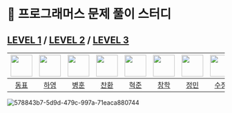 # 👋 프로그래머스 문제 풀이 스터디

## [LEVEL 1](https://github.com/SolvedMaster/programmers/tree/main/LEVEL1) / [LEVEL 2](https://github.com/SolvedMaster/programmers/tree/main/LEVEL2) / [LEVEL 3](https://github.com/SolvedMaster/programmers/tree/main/LEVEL3)

| <a href="https://github.com/97Kzone"><img src="https://avatars.githubusercontent.com/u/76652908?v=4" width="50px"></a> | <a href="https://github.com/hayeongK"><img src="https://avatars.githubusercontent.com/u/83320865?v=4" width="50px"></a> | <a href="https://github.com/thdqudgns"><img src="https://avatars.githubusercontent.com/u/92148521?v=4" width="50px"></a> | <a href="https://github.com/cksghks89"><img src="https://avatars.githubusercontent.com/u/23161060?v=4" width="50px"></a> | <a href="https://github.com/pockypepe"><img src="https://avatars.githubusercontent.com/u/94898193?v=4" width="50px"></a> | <a href="https://github.com/leon4652"><img src="https://avatars.githubusercontent.com/u/93763809?v=4" width="50px"></a> | <a href="https://github.com/JeongMiiiin"><img src="https://avatars.githubusercontent.com/u/112797177?v=4" width="50px"></a>| <a href="https://github.com/sujeong1201"><img src="https://avatars.githubusercontent.com/u/37768793?v=4" width="50px"></a> |
| :--: |:--: |:--: |:--: |:--: |:--: |:--: |:--: |
| [동표](https://github.com/97Kzone) | [하영](https://github.com/hayeongK) | [병훈](https://github.com/thdqudgns) | [찬환](https://github.com/cksghks89) | [혁준](https://github.com/pockypepe) | [창학](https://github.com/leon4652) | [정민](https://github.com/JeongMiiiin) | [수정](https://github.com/sujeong1201) |
![578843b7-5d9d-479c-997a-71eaca880744](https://user-images.githubusercontent.com/92148521/235054241-57927a64-574c-48cc-a40e-a3611beebd11.jpg)
